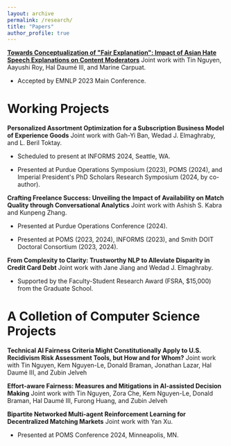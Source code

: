 ```yaml
---
layout: archive
permalink: /research/
title: "Papers"
author_profile: true
---
```


[**Towards Conceptualization of "Fair Explanation": Impact of Asian Hate Speech Explanations on Content Moderators**](https://aclanthology.org/2023.emnlp-main.602) Joint work with Tin Nguyen, Aayushi Roy, Hal Daumé III, and Marine Carpuat.

* Accepted by EMNLP 2023 Main Conference.

# Working Projects
**Personalized Assortment Optimization for a Subscription Business Model of Experience Goods** Joint work with Gah-Yi Ban, Wedad J. Elmaghraby, and L. Beril Toktay.
 * Scheduled to present at INFORMS 2024, Seattle, WA.

 * Presented at Purdue Operations Symposium (2023), POMS (2024), and Imperial President's PhD Scholars Research Symposium (2024, by co-author). 

**Crafting Freelance Success: Unveiling the Impact of Availability on Match Quality through Conversational Analytics** Joint work with Ashish S. Kabra and Kunpeng Zhang.
 * Presented at Purdue Operations Conference (2024). 

 * Presented at POMS (2023, 2024), INFORMS (2023), and Smith DOIT Doctoral Consortium (2023, 2024).

**From Complexity to Clarity: Trustworthy NLP to Alleviate Disparity in Credit Card Debt** Joint work with Jane Jiang and Wedad J. Elmaghraby.
 * Supported by the Faculty-Student Research Award (FSRA, $15,000) from the Graduate School.

# A Colletion of Computer Science Projects

**Technical AI Fairness Criteria Might Constitutionally Apply to U.S. Recidivism Risk Assessment Tools, but How and for Whom?** Joint work with Tin Nguyen, Kem Nguyen-Le, Donald Braman, Jonathan Lazar, Hal Daumé III, and Zubin Jelveh

**Effort-aware Fairness: Measures and Mitigations in AI-assisted Decision Making** Joint work with Tin Nguyen, Zora Che, Kem Nguyen-Le, Donald Braman, Hal Daumé III, Furong Huang, and Zubin Jelveh
<!-- **Hide and Seek at the German Federal Constitutional Court: Identifying the Justice Referee with Author Topic Model** Joint work with Tin Nguyen, Andrew Mao, Jordan Boyd-Graber, and Christoph Engel. -->

**Bipartite Networked Multi-agent Reinforcement Learning for Decentralized Matching Markets** Joint work with Yan Xu.
 * Presented at POMS Conference 2024, Minneapolis, MN.



